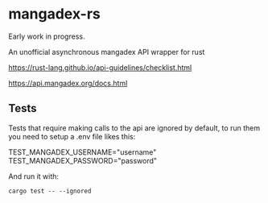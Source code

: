 # mangadex-rs
Early work in progress.

An unofficial asynchronous mangadex API wrapper for rust

https://rust-lang.github.io/api-guidelines/checklist.html

https://api.mangadex.org/docs.html

## Tests
Tests that require making calls to the api are ignored by default, to run them you need to setup a .env file likes this:

TEST_MANGADEX_USERNAME="username"
TEST_MANGADEX_PASSWORD="password"

And run it with:

`cargo test -- --ignored`
